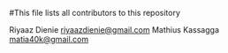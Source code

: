 #This file lists all contributors to this repository

Riyaaz Dienie <riyaazdienie@gmail.com>
Mathius Kassagga <matia40k@gmail.com>
